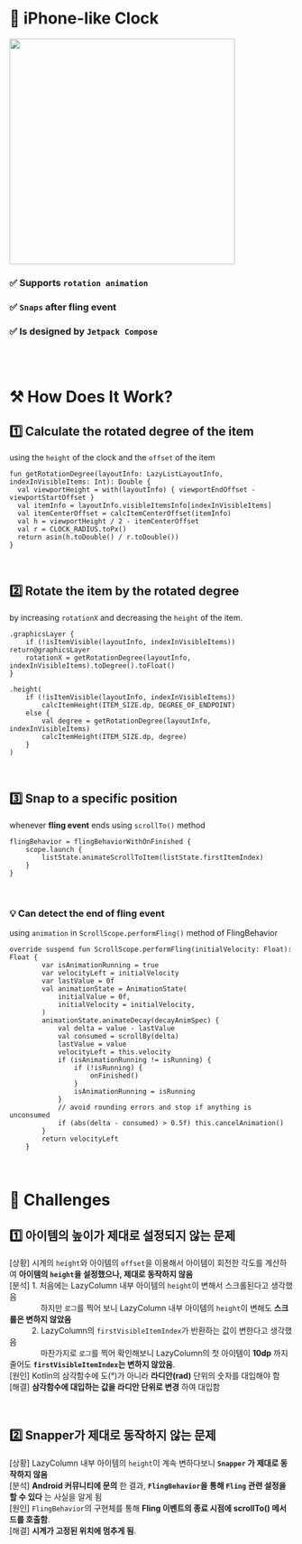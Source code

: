 # 🌟 iPhone-like Clock
<img src="https://github.com/haechan29/iPhone-like-Clock/assets/63138511/7b52020b-0957-4111-9753-907909c44afe" width="400"/>

</br>

### ✅ Supports ``rotation animation``
### ✅ ``Snaps`` after fling event
### ✅ Is designed by ``Jetpack Compose``

</br>
</br>

# ⚒️ How Does It Work?
## 1️⃣ Calculate the __rotated degree__ of the item
using the ``height`` of the clock and the ``offset`` of the item
```
fun getRotationDegree(layoutInfo: LazyListLayoutInfo, indexInVisibleItems: Int): Double {
  val viewportHeight = with(layoutInfo) { viewportEndOffset - viewportStartOffset }
  val itemInfo = layoutInfo.visibleItemsInfo[indexInVisibleItems]
  val itemCenterOffset = calcItemCenterOffset(itemInfo)
  val h = viewportHeight / 2 - itemCenterOffset
  val r = CLOCK_RADIUS.toPx()
  return asin(h.toDouble() / r.toDouble())
}
```

</br>

## 2️⃣ Rotate the item by the rotated degree
by increasing ``rotationX`` and decreasing the ``height`` of the item.
```
.graphicsLayer {
    if (!isItemVisible(layoutInfo, indexInVisibleItems)) return@graphicsLayer
    rotationX = getRotationDegree(layoutInfo, indexInVisibleItems).toDegree().toFloat()
}
```
```
.height(
    if (!isItemVisible(layoutInfo, indexInVisibleItems))
        calcItemHeight(ITEM_SIZE.dp, DEGREE_OF_ENDPOINT)
    else {
        val degree = getRotationDegree(layoutInfo, indexInVisibleItems)
        calcItemHeight(ITEM_SIZE.dp, degree)
    }
)
```

</br>

## 3️⃣ Snap to a specific position
whenever __fling event__ ends using ``scrollTo()`` method
```
flingBehavior = flingBehaviorWithOnFinished {
    scope.launch {
        listState.animateScrollToItem(listState.firstItemIndex)
    }
}
```

</br>

### 💡 Can detect the end of __fling event__
using ``animation`` in  ``ScrollScope.performFling()`` method of FlingBehavior
```
override suspend fun ScrollScope.performFling(initialVelocity: Float): Float {
        var isAnimationRunning = true
        var velocityLeft = initialVelocity
        var lastValue = 0f
        val animationState = AnimationState(
            initialValue = 0f,
            initialVelocity = initialVelocity,
        )
        animationState.animateDecay(decayAnimSpec) {
            val delta = value - lastValue
            val consumed = scrollBy(delta)
            lastValue = value
            velocityLeft = this.velocity
            if (isAnimationRunning != isRunning) {
                if (!isRunning) {
                    onFinished()
                }
                isAnimationRunning = isRunning
            }
            // avoid rounding errors and stop if anything is unconsumed
            if (abs(delta - consumed) > 0.5f) this.cancelAnimation()
        }
        return velocityLeft
    }
```

</br>

# 🥄 Challenges
## 1️⃣ 아이템의 높이가 제대로 설정되지 않는 문제
[상황] 시계의 ``height``와 아이템의 ``offset``을 이용해서 아이템이 회전한 각도를 계산하여 __아이템의 ``height``을 설정했으나, 제대로 동작하지 않음__ </br>
[분석] 1. 처음에는 LazyColumn 내부 아이템의 ``height``이 변해서 스크롤된다고 생각했음</br>
&nbsp;&nbsp;&nbsp;&nbsp;&nbsp;&nbsp;&nbsp;&nbsp;&nbsp;&nbsp;&nbsp;&nbsp;&nbsp;&nbsp;하지만 ``로그``를 찍어 보니 LazyColumn 내부 아이템의 ``height``이 변해도 __스크롤은 변하지 않았음__ </br>
&nbsp;&nbsp;&nbsp;&nbsp;&nbsp;&nbsp;&nbsp;&nbsp;&nbsp;&nbsp;2. LazyColumn의 ``firstVisibleItemIndex``가 반환하는 값이 변한다고 생각했음</br>
&nbsp;&nbsp;&nbsp;&nbsp;&nbsp;&nbsp;&nbsp;&nbsp;&nbsp;&nbsp;&nbsp;&nbsp;&nbsp;&nbsp;마찬가지로 ``로그``를 찍어 확인해보니 LazyColumn의 첫 아이템이 __10dp__ 까지 줄어도 __``firstVisibleItemIndex``는 변하지 않았음__.</br>
[원인] Kotlin의 삼각함수에 도(°)가 아니라 __라디안(rad)__ 단위의 숫자를 대입해야 함</br>
[해결] __삼각함수에 대입하는 값을 라디안 단위로 변경__ 하여 대입함</br>

</br>

## 2️⃣ Snapper가 제대로 동작하지 않는 문제
[상황] LazyColumn 내부 아이템의 ``height``이 계속 변하다보니 __``Snapper`` 가 제대로 동작하지 않음__ </br>
[분석] __Android 커뮤니티에 문의__ 한 결과, __``FlingBehavior``을 통해 ``Fling`` 관련 설정을 할 수 있다__ 는 사실을 알게 됨</br>
[원인] ``FlingBehavior``의 구현체를 통해 __Fling 이벤트의 종료 시점에 scrollTo() 메서드를 호출함__.</br>
[해결] __시계가 고정된 위치에 멈추게 됨__.</br>
